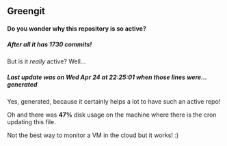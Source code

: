## Greengit

#### Do you wonder why this repository is so active?

##### After all it has 1730 commits!

But is it *really* active? Well...

##### Last update was on Wed Apr 24 at 22:25:01 when those lines were... generated

Yes, generated, because it certainly helps a lot to have such an active repo!

Oh and there was **47%** disk usage on the machine
where there is the cron updating this file.

Not the best way to monitor a VM in the cloud but it works! :)
